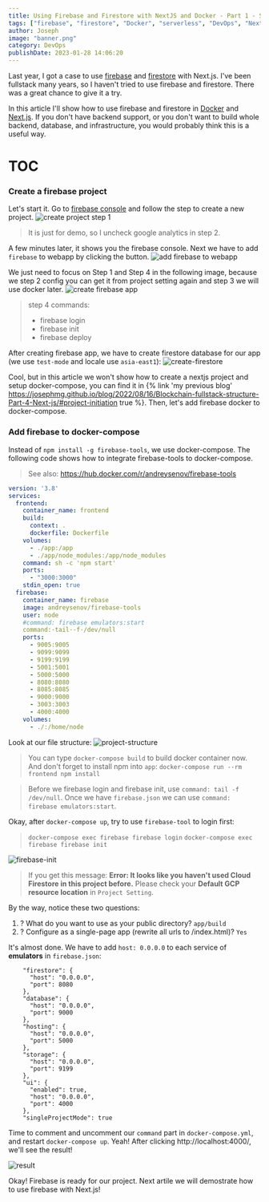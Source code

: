 ```yaml
---
title: Using Firebase and Firestore with NextJS and Docker - Part 1 - Setup firebase in docker
tags: ["firebase", "firestore", "Docker", "serverless", "DevOps", "Next.js"]
author: Joseph
image: "banner.png"
category: DevOps
publishDate: 2023-01-28 14:06:20
---
```


Last year, I got a case to use [firebase](https://firebase.google.com/) and [firestore](https://firebase.google.com/docs/firestore) with Next.js. I've been fullstack many years, so I haven't tried to use firebase and firestore. There was a great chance to give it a try.

In this article I'll show how to use firebase and firestore in [Docker](https://www.docker.com/) and [Next.js](https://nextjs.org/). If you don't have backend support, or you don't want to build whole backend, database, and infrastructure, you would probably think this is a useful way.
<!-- more -->

# TOC
<!-- toc -->

### Create a firebase project

Let's start it. Go to [firebase console](https://console.firebase.google.com/?pli=1) and follow the step to create a new project.
![create project step 1](create-project-step1.png)
> It is just for demo, so I uncheck google analytics in step 2.

A few minutes later, it shows you the firebase console. Next we have to add `firebase` to webapp by clicking the button.
![add firebase to webapp](firebase-console.jpg)

We just need to focus on Step 1 and Step 4 in the following image, because we step 2 config you can get it from project setting again and step 3 we will use docker later.
![create firebase app](create-firebase-app.jpg)

> step 4 commands:
> - firebase login
> - firebase init
> - firebase deploy

After creating firebase app, we have to create firestore database for our app (we use `test-mode` and locale use `asia-east1`):
![create-firestore](create-firestore.jpg)

Cool, but in this article we won't show how to create a nextjs project and setup docker-compose, you can find it in {% link 'my previous blog' https://josephmg.github.io/blog/2022/08/16/Blockchain-fullstack-structure-Part-4-Next-js/#project-initiation true %}. Then, let's add firebase docker to docker-compose.

### Add firebase to docker-compose

Instead of `npm install -g firebase-tools`, we use docker-compose. The following code shows how to integrate firebase-tools to docker-compose.
> See also: https://hub.docker.com/r/andreysenov/firebase-tools

```yml
version: '3.8'
services:
  frontend:
    container_name: frontend
    build:
      context: .
      dockerfile: Dockerfile
    volumes:
      - ./app:/app
      - ./app/node_modules:/app/node_modules
    command: sh -c 'npm start'
    ports:
      - "3000:3000"
    stdin_open: true
  firebase:
    container_name: firebase
    image: andreysenov/firebase-tools
    user: node
    #command: firebase emulators:start
    command:·tail·-f·/dev/null
    ports:
      - 9005:9005
      - 9099:9099
      - 9199:9199
      - 5001:5001
      - 5000:5000
      - 8080:8080
      - 8085:8085
      - 9000:9000
      - 3003:3003
      - 4000:4000
    volumes:
      - ./:/home/node
```

Look at our file structure:
![project-structure](project-structure.png)
> You can type `docker-compose build` to build docker container now.
> And don't forget to install npm into `app`: `docker-compose run --rm frontend npm install`

> Before we firebase login and firebase init, use `command: tail -f /dev/null`.
> Once we have `firebase.json` we can use `command: firebase emulators:start`.

Okay, after `docker-compose up`, try to use `firebase-tool` to login first:
> `docker-compose exec firebase firebase login`
> `docker-compose exec firebase firebase init`

![firebase-init](firebase-init.png)

> If you get this message: **Error: It looks like you haven't used Cloud Firestore in this project before.**
> Please check your **Default GCP resource location** in `Project Setting`.

By the way, notice these two questions:
1. ? What do you want to use as your public directory? `app/build`
2. ? Configure as a single-page app (rewrite all urls to /index.html)? `Yes`

It's almost done. We have to add `host: 0.0.0.0` to each service of **emulators** in `firebase.json`:
```
    "firestore": {
      "host": "0.0.0.0",
      "port": 8080
    },
    "database": {
      "host": "0.0.0.0",
      "port": 9000
    },
    "hosting": {
      "host": "0.0.0.0",
      "port": 5000
    },
    "storage": {
      "host": "0.0.0.0",
      "port": 9199
    },
    "ui": {
      "enabled": true,
      "host": "0.0.0.0",
      "port": 4000
    },
    "singleProjectMode": true
```

Time to comment and uncomment our `command` part in `docker-compose.yml`, and restart `docker-compose up`.
Yeah! After clicking http://localhost:4000/, we'll see the result!

![result](result.png)



Okay! Firebase is ready for our project. Next artile we will demostrate how to use firebase with Next.js!
